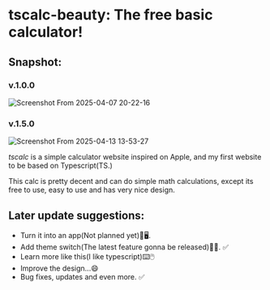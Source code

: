 # tscalc-beauty: The free basic calculator!
## Snapshot:
### v.1.0.0
![Screenshot From 2025-04-07 20-22-16](https://github.com/user-attachments/assets/a8d85a45-f8f0-4baa-bc88-eb12910a9477)

### v.1.5.0
![Screenshot From 2025-04-13 13-53-27](https://github.com/user-attachments/assets/753ce8e0-08fa-44df-a5a7-2184c0305b26)


*tscalc* is a simple calculator website inspired on Apple, and my first website to be based on Typescript(TS.)

This calc is pretty decent and can do simple math calculations, except its free to use, easy to use and has very nice design.

## Later update suggestions:

- Turn it into an app(Not planned yet)📱🖥️.
- Add theme switch(The latest feature gonna be released)🌇🌆. ✅
- Learn more like this(I like typescript)⌨️🖱️
- Improve the design...😄
- Bug fixes, updates and even more. ✅
